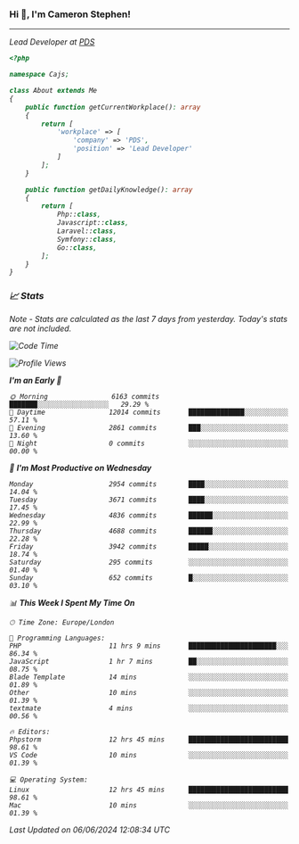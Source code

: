### Hi 👋, I'm Cameron Stephen!
<hr>
<p><em>Lead Developer at <a href="https://prindatasolutions.co.uk">PDS</a></p>


```php
<?php

namespace Cajs;

class About extends Me
{
    public function getCurrentWorkplace(): array
    {
        return [
            'workplace' => [
                'company' => 'PDS',
                'position' => 'Lead Developer'
            ]
        ];
    }

    public function getDailyKnowledge(): array
    {
        return [
            Php::class,
            Javascript::class,
            Laravel::class,
            Symfony::class,
            Go::class,
        ];
    }
}
```

### 📈 Stats
<p><em>Note - Stats are calculated as the last 7 days from yesterday. Today's stats are not included.</em></p>


<!--START_SECTION:waka-->
![Code Time](http://img.shields.io/badge/Code%20Time-3%2C836%20hrs%2045%20mins-blue)

![Profile Views](http://img.shields.io/badge/Profile%20Views-0-blue)

**I'm an Early 🐤** 

```text
🌞 Morning                6163 commits        ███████░░░░░░░░░░░░░░░░░░   29.29 % 
🌆 Daytime                12014 commits       ██████████████░░░░░░░░░░░   57.11 % 
🌃 Evening                2861 commits        ███░░░░░░░░░░░░░░░░░░░░░░   13.60 % 
🌙 Night                  0 commits           ░░░░░░░░░░░░░░░░░░░░░░░░░   00.00 % 
```
📅 **I'm Most Productive on Wednesday** 

```text
Monday                   2954 commits        ████░░░░░░░░░░░░░░░░░░░░░   14.04 % 
Tuesday                  3671 commits        ████░░░░░░░░░░░░░░░░░░░░░   17.45 % 
Wednesday                4836 commits        ██████░░░░░░░░░░░░░░░░░░░   22.99 % 
Thursday                 4688 commits        ██████░░░░░░░░░░░░░░░░░░░   22.28 % 
Friday                   3942 commits        █████░░░░░░░░░░░░░░░░░░░░   18.74 % 
Saturday                 295 commits         ░░░░░░░░░░░░░░░░░░░░░░░░░   01.40 % 
Sunday                   652 commits         █░░░░░░░░░░░░░░░░░░░░░░░░   03.10 % 
```


📊 **This Week I Spent My Time On** 

```text
🕑︎ Time Zone: Europe/London

💬 Programming Languages: 
PHP                      11 hrs 9 mins       ██████████████████████░░░   86.34 % 
JavaScript               1 hr 7 mins         ██░░░░░░░░░░░░░░░░░░░░░░░   08.75 % 
Blade Template           14 mins             ░░░░░░░░░░░░░░░░░░░░░░░░░   01.89 % 
Other                    10 mins             ░░░░░░░░░░░░░░░░░░░░░░░░░   01.39 % 
textmate                 4 mins              ░░░░░░░░░░░░░░░░░░░░░░░░░   00.56 % 

🔥 Editors: 
Phpstorm                 12 hrs 45 mins      █████████████████████████   98.61 % 
VS Code                  10 mins             ░░░░░░░░░░░░░░░░░░░░░░░░░   01.39 % 

💻 Operating System: 
Linux                    12 hrs 45 mins      █████████████████████████   98.61 % 
Mac                      10 mins             ░░░░░░░░░░░░░░░░░░░░░░░░░   01.39 % 
```


 Last Updated on 06/06/2024 12:08:34 UTC
<!--END_SECTION:waka-->
